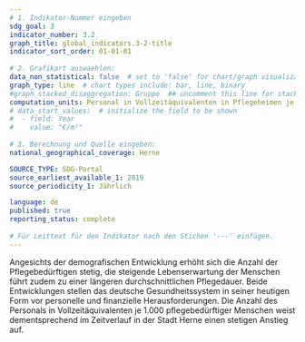 ```yaml
---
# 1. Indikator-Nummer eingeben 
sdg_goal: 3 
indicator_number: 3.2
graph_title: global_indicators.3-2-title
indicator_sort_order: 01-01-01
 
# 2. Grafikart auswaehlen: 
data_non_statistical: false  # set to 'false' for chart/graph visualization 
graph_type: line  # chart types include: bar, line, binary 
#graph_stacked_disaggregation: Gruppe  ## uncomment this line for stacked bars. eplace 'Geschlecht' with the field of aggregation. 
computation_units: Personal in Vollzeitäquivalenten in Pflegeheimen je 1.000 voll- und teilstationär Pflegebedürftige
# data_start_values:  # initialize the field to be shown  
#  - field: Year
#    value: "€/m²"
 
# 3. Berechnung und Quelle eingeben: 
national_geographical_coverage: Herne

SOURCE_TYPE: SDG-Portal
source_earliest_available_1: 2019
source_periodicity_1: Jährlich

language: de   
published: true 
reporting_status: complete
 
# Für Leittext für den Indikator nach den Stichen '---' einfügen. 
---
```

Angesichts der demografischen Entwicklung erhöht sich die Anzahl der Pflegebedürftigen stetig, die steigende Lebenserwartung der Menschen führt zudem zu einer längeren durchschnittlichen Pflegedauer. Beide Entwicklungen stellen das deutsche Gesundheitssystem in seiner heutigen Form vor personelle und finanzielle Herausforderungen. Die Anzahl des Personals in Vollzeitäquivalenten je 1.000 pflegebedürftiger Menschen weist dementsprechend im Zeitverlauf in der Stadt Herne einen stetigen Anstieg auf. <br>
